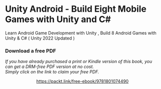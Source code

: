 # Unity Android - Build Eight Mobile Games with Unity and C#
Learn Android Game Development with Unity , Build 8 Android Games with Unity & C# ( Unity 2022 Updated )

### Download a free PDF

 <i>If you have already purchased a print or Kindle version of this book, you can get a DRM-free PDF version at no cost.<br>Simply click on the link to claim your free PDF.</i>
<p align="center"> <a href="https://packt.link/free-ebook/9781801074490">https://packt.link/free-ebook/9781801074490 </a> </p>